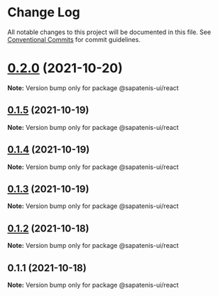 # Change Log

All notable changes to this project will be documented in this file.
See [Conventional Commits](https://conventionalcommits.org) for commit guidelines.

# [0.2.0](https://github.com/mrocha98/sapatenis-ui/compare/@sapatenis-ui/react@0.1.5...@sapatenis-ui/react@0.2.0) (2021-10-20)

**Note:** Version bump only for package @sapatenis-ui/react





## [0.1.5](https://github.com/mrocha98/sapatenis-ui/compare/@sapatenis-ui/react@0.1.4...@sapatenis-ui/react@0.1.5) (2021-10-19)

**Note:** Version bump only for package @sapatenis-ui/react





## [0.1.4](https://github.com/mrocha98/sapatenis-ui/compare/@sapatenis-ui/react@0.1.3...@sapatenis-ui/react@0.1.4) (2021-10-19)

**Note:** Version bump only for package @sapatenis-ui/react





## [0.1.3](https://github.com/mrocha98/sapatenis-ui/compare/@sapatenis-ui/react@0.1.2...@sapatenis-ui/react@0.1.3) (2021-10-19)

**Note:** Version bump only for package @sapatenis-ui/react





## [0.1.2](https://github.com/mrocha98/sapatenis-ui/compare/@sapatenis-ui/react@0.1.1...@sapatenis-ui/react@0.1.2) (2021-10-18)

**Note:** Version bump only for package @sapatenis-ui/react





## 0.1.1 (2021-10-18)

**Note:** Version bump only for package @sapatenis-ui/react
